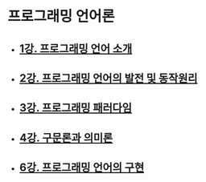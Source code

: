 # 프로그래밍 언어론

- ## [1강. 프로그래밍 언어 소개](./chapter1.md)

- ## [2강. 프로그래밍 언어의 발전 및 동작원리](./chapter2.md)

- ## [3강. 프로그래밍 패러다임](./chapter3.md)

- ## [4강. 구문론과 의미론](./chapter4.md)

- ## [6강. 프로그래밍 언어의 구현](./chapter6.md)